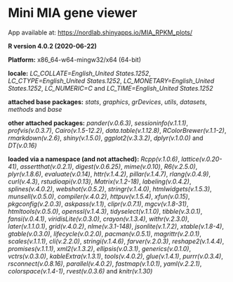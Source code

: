 # Mini MIA gene viewer
App available at:  https://nordlab.shinyapps.io/MIA_RPKM_plots/

**R version 4.0.2 (2020-06-22)**

**Platform:** x86_64-w64-mingw32/x64 (64-bit) 

**locale:**
_LC_COLLATE=English_United States.1252_, _LC_CTYPE=English_United States.1252_, _LC_MONETARY=English_United States.1252_, _LC_NUMERIC=C_ and _LC_TIME=English_United States.1252_

**attached base packages:** 
_stats_, _graphics_, _grDevices_, _utils_, _datasets_, _methods_ and _base_

**other attached packages:** 
_pander(v.0.6.3)_, _sessioninfo(v.1.1.1)_, _profvis(v.0.3.7)_, _Cairo(v.1.5-12.2)_, _data.table(v.1.12.8)_, _RColorBrewer(v.1.1-2)_, _rmarkdown(v.2.6)_, _shiny(v.1.5.0)_, _ggplot2(v.3.3.2)_, _dplyr(v.1.0.0)_ and _DT(v.0.16)_

**loaded via a namespace (and not attached):** 
_Rcpp(v.1.0.6)_, _lattice(v.0.20-41)_, _assertthat(v.0.2.1)_, _digest(v.0.6.25)_, _mime(v.0.10)_, _R6(v.2.5.0)_, _plyr(v.1.8.6)_, _evaluate(v.0.14)_, _httr(v.1.4.2)_, _pillar(v.1.4.7)_, _rlang(v.0.4.9)_, _curl(v.4.3)_, _rstudioapi(v.0.13)_, _Matrix(v.1.2-18)_, _labeling(v.0.4.2)_, _splines(v.4.0.2)_, _webshot(v.0.5.2)_, _stringr(v.1.4.0)_, _htmlwidgets(v.1.5.3)_, _munsell(v.0.5.0)_, _compiler(v.4.0.2)_, _httpuv(v.1.5.4)_, _xfun(v.0.15)_, _pkgconfig(v.2.0.3)_, _askpass(v.1.1)_, _clipr(v.0.7.1)_, _mgcv(v.1.8-31)_, _htmltools(v.0.5.0)_, _openssl(v.1.4.3)_, _tidyselect(v.1.1.0)_, _tibble(v.3.0.1)_, _fansi(v.0.4.1)_, _viridisLite(v.0.3.0)_, _crayon(v.1.3.4)_, _withr(v.2.3.0)_, _later(v.1.1.0.1)_, _grid(v.4.0.2)_, _nlme(v.3.1-148)_, _jsonlite(v.1.7.2)_, _xtable(v.1.8-4)_, _gtable(v.0.3.0)_, _lifecycle(v.0.2.0)_, _pacman(v.0.5.1)_, _magrittr(v.2.0.1)_, _scales(v.1.1.1)_, _cli(v.2.2.0)_, _stringi(v.1.4.6)_, _farver(v.2.0.3)_, _reshape2(v.1.4.4)_, _promises(v.1.1.1)_, _xml2(v.1.3.2)_, _ellipsis(v.0.3.1)_, _generics(v.0.1.0)_, _vctrs(v.0.3.0)_, _kableExtra(v.1.3.1)_, _tools(v.4.0.2)_, _glue(v.1.4.1)_, _purrr(v.0.3.4)_, _rsconnect(v.0.8.16)_, _parallel(v.4.0.2)_, _fastmap(v.1.0.1)_, _yaml(v.2.2.1)_, _colorspace(v.1.4-1)_, _rvest(v.0.3.6)_ and _knitr(v.1.30)_
